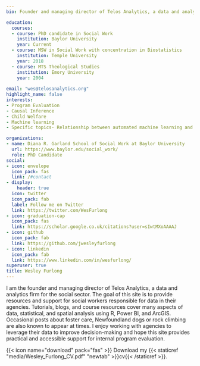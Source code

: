 ```yaml
---
bio: Founder and managing director of Telos Analytics, a data and analytics firm for the social sector. 

education:
  courses:
  - course: PhD candidate in Social Work
    institution: Baylor University
    year: Current
  - course: MSW in Social Work with concentration in Biostatistics
    institution: Temple University
    year: 2018
  - course: MTS Theological Studies
    institution: Emory University 
    year: 2004
    
email: "wes@telosanalytics.org"
highlight_name: false
interests:
- Program Evaluation
- Causal Inference
- Child Welfare
- Machine learning 
- Specific topics- Relationship between automated machine learning and equity frameworks for program design and evaluation; conditional average treatment effects in non-profit program evaluation 

organizations:
- name: Diana R. Garland School of Social Work at Baylor University
  url: https://www.baylor.edu/social_work/
  role: PhD Candidate
social:
- icon: envelope
  icon_pack: fas
  link: /#contact
- display:
    header: true
  icon: twitter
  icon_pack: fab
  label: Follow me on Twitter
  link: https://twitter.com/WesFurlong
- icon: graduation-cap
  icon_pack: fas
  link: https://scholar.google.co.uk/citations?user=sIwtMXoAAAAJ
- icon: github
  icon_pack: fab
  link: https://github.com/jwesleyfurlong
- icon: linkedin
  icon_pack: fab
  link: https://www.linkedin.com/in/wesfurlong/
superuser: true
title: Wesley Furlong
---
```


I am the founder and managing director of Telos Analytics, a data and analytics firm for the social sector. The goal of this site is to provide resources and support for social workers responsible for data in their agencies. Tutorials, blogs, and course resources cover many aspects of data, statistical, and spatial analysis using R, Power BI, and ArcGIS. Occasional posts about foster care, Newfoundland dogs or rock climbing are also known to appear at times. I enjoy working with agencies to leverage their data to improve decision-making and hope this site provides practical and accessible support for internal program evaluation.   



{{< icon name="download" pack="fas" >}} Download my {{< staticref "media/Wesley_Furlong_CV.pdf" "newtab" >}}cv{{< /staticref >}}.
